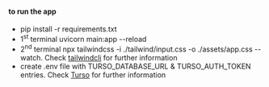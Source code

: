 #### to run the app
- pip install -r requirements.txt
- 1<sup>st</sup> terminal uvicorn main:app --reload 
- 2<sup>nd</sup> terminal npx tailwindcss -i ./tailwind/input.css -o ./assets/app.css --watch. Check [tailwindcli](https://tailwindcss.com/docs/installation) for further information      
- create .env file with TURSO_DATABASE_URL & TURSO_AUTH_TOKEN entries. Check [Turso](https://docs.turso.tech/sdk/python/quickstart) for further information
